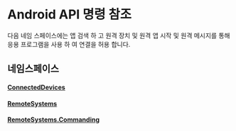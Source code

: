 # <a name="android-commanding-api-reference"></a>Android API 명령 참조

다음 네임 스페이스에는 앱 검색 하 고 원격 장치 및 원격 앱 시작 및 원격 메시지를 통해 응용 프로그램을 사용 하 여 연결을 허용 합니다.

## <a name="namespaces"></a>네임스페이스

#### <a name="connecteddeviceshttpsdocsmicrosoftcomjavaapicommicrosoftconnecteddevices"></a>[ConnectedDevices](https://docs.microsoft.com/java/api/com.microsoft.connecteddevices)
#### <a name="remotesystemshttpsdocsmicrosoftcomjavaapicommicrosoftconnecteddevicesremotesystems"></a>[RemoteSystems](https://docs.microsoft.com/java/api/com.microsoft.connecteddevices.remotesystems)
#### <a name="remotesystemscommandinghttpsdocsmicrosoftcomjavaapicommicrosoftconnecteddevicesremotesystemscommanding"></a>[RemoteSystems.Commanding](https://docs.microsoft.com/java/api/com.microsoft.connecteddevices.remotesystems.commanding)